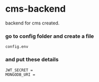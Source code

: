 # cms-backend
backend for cms created.

### go to config folder and create a file
```
config.env
```

### and put these details
```
JWT_SECRET =
MONGODB_URI =
```
